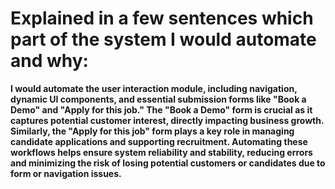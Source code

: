 # Explained in a few sentences which part of the system I would automate and why:

**I would automate the user interaction module, including navigation, dynamic UI components, and essential submission forms like "Book a Demo" and "Apply for this job."
The "Book a Demo" form is crucial as it captures potential customer interest, directly impacting business growth.
Similarly, the "Apply for this job" form plays a key role in managing candidate applications and supporting recruitment.
Automating these workflows helps ensure system reliability and stability, reducing errors and minimizing the risk of losing potential customers or candidates due to form or navigation issues.**
